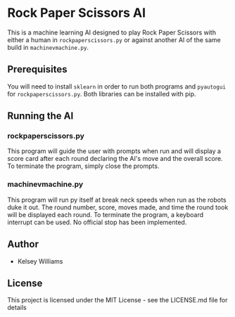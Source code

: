 # Rock Paper Scissors AI
This is a machine learning AI designed to play Rock Paper Scissors with either a human in `rockpaperscissors.py` or against another AI of the same build in `machinevmachine.py`.
## Prerequisites
You will need to install `sklearn` in order to run both programs and `pyautogui` for `rockpaperscissors.py`.  Both libraries can be installed with pip.

## Running the AI
### rockpaperscissors.py
This program will guide the user with prompts when run and will display a score card after each round declaring the AI's move and the overall score.  To terminate the program, simply close the prompts.
### machinevmachine.py
This program will run py itself at break neck speeds when run as the robots duke it out.  The round number, score, moves made, and time the round took will be displayed each round.  To terminate the program, a keyboard interrupt can be used.  No official stop has been implemented.
## Author
- Kelsey Williams

## License
This project is licensed under the MIT License - see the LICENSE.md file for details
